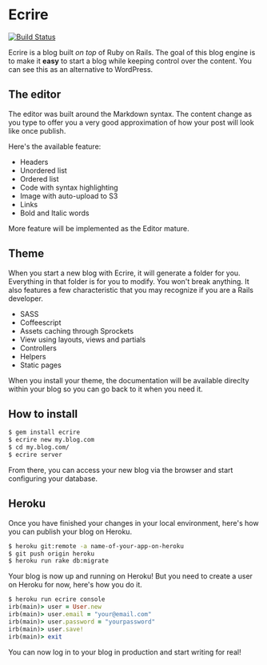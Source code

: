 # Ecrire

[![Build Status](https://travis-ci.org/pothibo/ecrire.svg?branch=master)](https://travis-ci.org/pothibo/ecrire)

Ecrire is a blog built *on top* of Ruby on Rails. The goal of this blog engine is to make it **easy** to start a blog while keeping control over the content. You can see this as an alternative to WordPress.

## The editor
The editor was built around the Markdown syntax. The content change as you type to offer you a very good approximation of how your post will look like once publish.

Here's the available feature:
- Headers
- Unordered list
- Ordered list
- Code with syntax highlighting
- Image with auto-upload to S3
- Links
- Bold and Italic words

More feature will be implemented as the Editor mature.

## Theme
When you start a new blog with Ecrire, it will generate a folder for you. Everything in that folder is for you to modify. You won't break anything. It also features a few characteristic that you may recognize if you are a Rails developer.

- SASS
- Coffeescript
- Assets caching through Sprockets
- View using layouts, views and partials
- Controllers
- Helpers
- Static pages

When you install your theme, the documentation will be available direclty within your blog so you can go back to it when you need it.

## How to install

```bash
$ gem install ecrire
$ ecrire new my.blog.com
$ cd my.blog.com/
$ ecrire server
```

From there, you can access your new blog via the browser and start configuring your database.

## Heroku

Once you have finished your changes in your local environment, here's how you can publish your blog on Heroku.

~~~bash
$ heroku git:remote -a name-of-your-app-on-heroku
$ git push origin heroku
$ heroku run rake db:migrate
~~~

Your blog is now up and running on Heroku! But you need to create a user on Heroku for now, here's how you do it.

~~~ruby
$ heroku run ecrire console
irb(main)> user = User.new
irb(main)> user.email = "your@email.com"
irb(main)> user.password = "yourpassword"
irb(main)> user.save!
irb(main)> exit
~~~

You can now log in to your blog in production and start writing for real!
